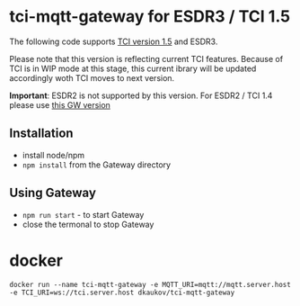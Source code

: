 # tci-mqtt-gateway for ESDR3 / TCI 1.5

The following code supports [TCI version 1.5](https://github.com/maksimus1210/TCI) and ESDR3. 

Please note that this version is reflecting current TCI features. Because of TCI is in WIP mode at this stage, this current ibrary will be updated accordingly woth TCI moves to next version.

<b>Important</b>: ESDR2 is not supported by this version. For ESDR2 / TCI 1.4 please use [this GW version](https://github.com/dkaukov/tci-mqtt-gateway)

## Installation
* install node/npm
* `npm install` from the Gateway directory 

## Using Gateway
* `npm run start` - to start Gateway
*  close the termonal to stop Gateway

# docker
`docker run --name tci-mqtt-gateway -e MQTT_URI=mqtt://mqtt.server.host -e TCI_URI=ws://tci.server.host dkaukov/tci-mqtt-gateway`
